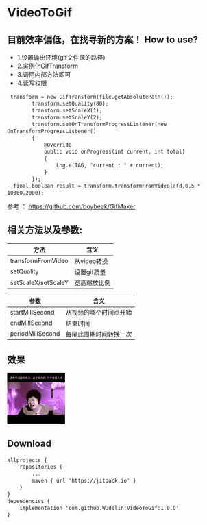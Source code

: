 # VideoToGif
 目前效率偏低，在找寻新的方案！
How to use?
--------
* 1.设置输出环境(gif文件保的路径)<br>
* 2.实例化GifTransform<br>
* 3.调用内部方法即可<br>
* 4.读写权限

```
 transform = new GifTransform(file.getAbsolutePath());
        transform.setQuality(80);
        transform.setScaleX(1);
        transform.setScaleY(2);
        transform.setOnTransformProgressListener(new OnTransformProgressListener()
        {
            @Override
            public void onProgress(int current, int total)
            {
                Log.e(TAG, "current : " + current);
            }
        });
  final boolean result = transform.transformFromVideo(afd,0,5 * 10000,2000);

```

参考 ： https://github.com/boybeak/GifMaker

相关方法以及参数:
------
  方法  | 含义 
  ------------- | ------------- 
 transformFromVideo  | 从video转换 
 setQuality  | 设置gif质量 
 setScaleX/setScaleY  | 宽高缩放比例 
 
   参数  | 含义 
  ------------- | ------------- 
 startMillSecond  | 从视频的哪个时间点开始 
 endMillSecond  | 结束时间
 periodMillSecond  | 每隔此周期时间转换一次 


效果
-------
![result](https://github.com/Wudelin/VideoToGif/blob/master/pictrue/1571906621942.gif "效果图")  


Download
--------

```
allprojects {
	repositories {
		...
		maven { url 'https://jitpack.io' }
	}
}
dependencies {
	implementation 'com.github.Wudelin:VideoToGif:1.0.0'
}
```


